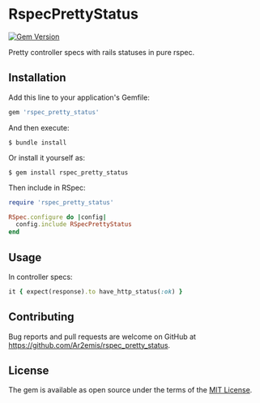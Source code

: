 # RspecPrettyStatus
[![Gem Version](https://badge.fury.io/rb/rspec_pretty_status.svg)](https://badge.fury.io/rb/rspec_pretty_status)

Pretty controller specs with rails statuses in pure rspec.

## Installation

Add this line to your application's Gemfile:

```ruby
gem 'rspec_pretty_status'
```

And then execute:

    $ bundle install

Or install it yourself as:

    $ gem install rspec_pretty_status


Then include in RSpec:

```ruby
require 'rspec_pretty_status'

RSpec.configure do |config|
  config.include RSpecPrettyStatus
end
```
## Usage

In controller specs:

```ruby
it { expect(response).to have_http_status(:ok) }
```

## Contributing

Bug reports and pull requests are welcome on GitHub at https://github.com/Ar2emis/rspec_pretty_status.


## License

The gem is available as open source under the terms of the [MIT License](https://opensource.org/licenses/MIT).
